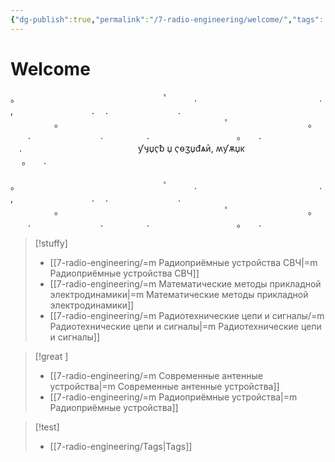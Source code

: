 ```yaml
---
{"dg-publish":true,"permalink":"/7-radio-engineering/welcome/","tags":["gardenEntry"]}
---
```



# Welcome

。　　　　　　　　　　　　　　　　　ﾟ　　　.　　　　　　　　　　　　　　.  
,　　　　　　　　　.　 .　　　　　　　　.  
　　　　　。　　　　　　　　　　　　　　　　　　　ﾟ　　　　　　　　　。  
　　.　　　　　　　　.　　　　　.　　　　　　　　　　。　　.　  
　.　　　　　　　　　　　　　 ƴӌџҁƀ џ ҁѳӡџđѧӣ, ʍƴѫџκㅤㅤㅤㅤㅤㅤㅤㅤㅤㅤ 　 。　　.  
　 　　　　　　。　　　　　　　　　　　　　　　　　ﾟ　　　.　　　　　　　　　　　　　　.  
,　　　　　　　　　.　 .　　　　　　　　.  
　　　　　。　　　　　　　　　　　　　　　　　　　ﾟ　　　　　　　　　。  
　　.　　　　　　　　.　　　　　.　　　　　　　　　　。　　.

> [!stuffy] 
> - [[7-radio-engineering/=m Радиоприёмные устройства СВЧ\|=m Радиоприёмные устройства СВЧ]]
> - [[7-radio-engineering/=m Математические методы прикладной электродинамики\|=m Математические методы прикладной электродинамики]]
> - [[7-radio-engineering/=m Радиотехнические цепи и сигналы/=m Радиотехнические цепи и сигналы\|=m Радиотехнические цепи и сигналы]]

> [!great ]
> 
> - [[7-radio-engineering/=m Современные антенные устройства\|=m Современные антенные устройства]]
> - [[7-radio-engineering/=m Радиоприёмные устройства\|=m Радиоприёмные устройства]]

> [!test]
> - [[7-radio-engineering/Tags\|Tags]]
> 